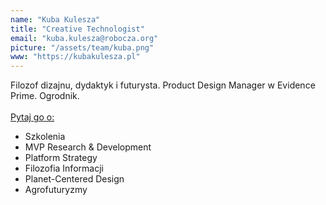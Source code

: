 ```yaml
---
name: "Kuba Kulesza"
title: "Creative Technologist"
email: "kuba.kulesza@robocza.org"
picture: "/assets/team/kuba.png"
www: "https://kubakulesza.pl"
---
```

Filozof dizajnu, dydaktyk i futurysta. Product Design Manager w Evidence Prime. Ogrodnik.
<br>
<br>
<ins>Pytaj go o:</ins>
- Szkolenia
- MVP Research & Development
- Platform Strategy
- Filozofia Informacji
- Planet-Centered Design
- Agrofuturyzmy
